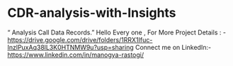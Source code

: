 # CDR-analysis-with-Insights
“ Analysis Call Data Records.”
Hello Every one , 
 For More Project Details : - https://drive.google.com/drive/folders/1RRX1Ifuc-InzlPuxAq38lL3K0HTNMW9u?usp=sharing
 Connect me on LinkedIn:- https://www.linkedin.com/in/manogya-rastogi/
 
